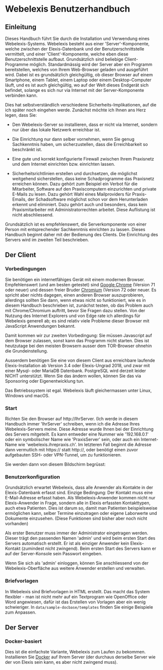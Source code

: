 # Webelexis Benutzerhandbuch

## Einleitung

Dieses Handbuch führt Sie durch die Installation und Verwendung eines Webelexis-Systems. Webelexis besteht aus einer 'Server'-Komponente, welche zwischen der Elexis-Datenbank und der Benutzerschnittstelle vermittelt, und einer 'Client'-Komponente, welche eben diese Benutzerschnittstelle aufbaut. Grundsätzlich sind beliebige Client-Programme möglich. Standardmässig wird der Server aber ein Programm bereitstellen, welches von Ihrem Web-Browser geladen und ausgeführt wird. Dabei ist es grundsätzlich gleichgültig, ob dieser Browser auf einem Smartphone, einem Tablet, einem Laptop oder einem Desktop-Computer läuft, und es ist auch gleichgültig, wo auf der Welt dieses Endgerät sich befindet, solange es sich nur via Internet mit der Server-Komponente verbinden kann.

Dies hat selbstverständlich verschiedene Sicherheits-Implikationen, auf die ich später noch eingehen werde. Zunächst möchte ich Ihnen ans Herz legen, dass Sie:

* Den Webelexis-Server so installieren, dass er nicht via Internet, sondern nur über das lokale Netzwerk erreichbar ist.

* Die Einrichtung nur dann selber vornehmen, wenn Sie genug Sachkenntnis haben, um sicherzustellen, dass die Erreichbarkeit so beschränkt ist.

* Eine gute und korrekt konfigurierte Firewall zwischen Ihrem Praxisnetz und dem Internet einrichten bzw. einrichten lassen.

* Sicherheitsrichtlinien erstellen und durchsetzen, die möglichst weitgehend sicherstellen, dass keine Schadprogramme das Praxisnetz erreichen können. Dazu gehört zum Beispiel ein Verbot für die Mitarbeiter, Software auf den Praxiscomputern einzurichten und private E-Mails zu lesen. Dazu gehört Wahl eines Mailproviders für Praxis-Emails, der Schadsoftware möglichst schon vor dem Herunterladen erkennt und eliminiert. Dazu gehört auch und besonders, dass kein Praxismitarbeiter mit Administratorrechten arbeitet. Diese Auflistung ist nicht abschliessend.

Grundsätzlich  ist es empfehlenswert, die Serverkomponente von einer Person mit entsprechender Sachkenntnis einrichten zu lassen. Dieses Handbuch beginnt daher mit der Bedienung des Clients. Die Einrichtung des Servers wird im zweiten Teil beschrieben.


## Der Client

### Vorbedingungen

Sie benötigen ein internetfähiges Gerät mit einem modernen Browser. Empfehlenswert (und am besten getestet) sind [Google Chrome](https://www.google.com/chrome/) (Version 71 oder neuer) und dessen freier Bruder [Chromium](https://www.chromium.org/Home) (Version 72 oder neuer. Es spricht aber nichts dagegen, einen anderen Browser auszuprobieren, allerdings sollten Sie dann, wenn etwas nicht so funktioniert, wie es in diesem Handbuch beschrieben ist, zunächst testen, ob das Problem auch mit Chrome/Chromium auftritt, bevor Sie Fragen dazu stellen. Von der Nutzung des Internet Explorers und von Edge rate ich allerdings für Webelexis generell ab; es sind relativ viele Probleme dieser Browser mit JavaScript Anwendungen bekannt.

Damit kommen wir zur zweiten Vorbedingung: Sie müssen Javascript auf dem Browser zulassen, sonst kann das Programm nicht starten. Dies ist heutzutage bei den meisten Browsern ausser dem TOR-Browser ohnehin die Grundeinstellung.

Ausserdem benötigen Sie eine von diesem Client aus erreichbare laufende Elexis-Installation ab Version 3.4 oder Elexis-Ungrad 2018, und zwar mit einer Mysql- oder MariaDB Datenbank. PostgreSQL wird derzeit leider NICHT unterstützt. Wenn Sie das ändern wollen, können Sie das via Sponsoring oder Eigenentwicklung tun.

Das Betriebssystem ist egal. Webelexis läuft gleichermassen unter Linux, Windows und macOS.

### Start

Richten Sie den Browser auf http://IhrServer. (Ich werde in diesem Handbuch immer 'IhrServer' schreiben, wenn ich die Adresse Ihres Webelexis-Servers meine. Diese Adresse wurde Ihnen bei der Einrichtung des Servers mitgeteilt. Es kann entweder eine Nummer wie '192.168.0.1' oder ein symbolischer Name wie 'PraxisServer' sein, oder auch ein Internet-Name wie 'webelexis.ihrepraxis.ch'. Im letzteren Fall beginnt die Adresse dann vermutlich mit https:// statt http://, oder benötigt einen zuvor aufgebauten SSH- oder VPN-Tunnel, um zu funktionieren.

Sie werden dann von diesem Bildschirm begrüsst:



### Benutzerkonfiguration

Grundsätzlich erwartet Webelexis, dass alle Anwender als Kontakte in der Elexis-Datenbank erfasst sind. Einzige Bedingung: Der Kontakt muss eine E-Mail-Adresse erfasst haben. Als Webelexis-Anwender kommen nicht nur Elexis-Anwender in Frage, sondern alle in Elexis erfassten Kontakttypen, auch etwa Patienten. Dies ist darum so, damit man Patienten beispielsweise ermöglichen kann, selber Termine einzutragen oder eigene Laborwerte und Dokumente einzusehen. (Diese Funktionen sind bisher aber noch nicht vorhanden)

Als erster Benutzer muss immer der Administrator eingetragen werden. Dieser trägt den passenden Namen 'admin' und wird beim ersten Start des Servers automatisch erstellt. Er ist als einziger Anwender kein Elexis-Kontakt (zumindest nicht zwingend). Beim ersten Start des Servers kann er auf der Server-Konsole sein Passwort eingeben.

Wenn Sie sich als 'admin' einloggen, können Sie anschliessend von der Webelexis-Oberfläche aus weitere Anwender erstellen und verwalten.

### Briefvorlagen

In Webelexis sind Briefvorlagen in HTML erstellt. Das macht das System flexibler - man ist nicht mehr auf ein Textprogram wie OpenOffice oder Word angewiesen, dafür ist das Erstellen von Vorlagen aber ein wenig schwieriger. In `data/sample-docbase/templates` finden Sie einige Beispiele zum Anpassen. 

## Der Server

### Docker-basiert

Dies ist die einfachste Variante, Webelexis zum Laufen zu bekommen. Installieren Sie [Docker](https://www.docker.com/) auf Ihrem Server (der durchaus derselbe Server wie der von Elexis sein kann, es aber nicht zwingend muss). 